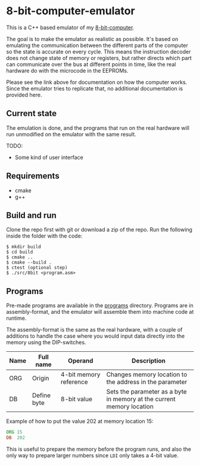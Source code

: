 # 8-bit-computer-emulator

This is a C++ based emulator of my [8-bit-computer](https://github.com/blurpy/8-bit-computer).

The goal is to make the emulator as realistic as possible. It's based on emulating the communication between the different parts of the computer so the state is accurate on every cycle. This means the instruction decoder does not change state of memory or registers, but rather directs which part can communicate over the bus at different points in time, like the real hardware do with the microcode in the EEPROMs. 

Please see the link above for documentation on how the computer works. Since the emulator tries to replicate that, no additional documentation is provided here.


## Current state

The emulation is done, and the programs that run on the real hardware will run unmodified on the emulator with the same result.

TODO:
* Some kind of user interface


## Requirements

* cmake
* g++


## Build and run

Clone the repo first with git or download a zip of the repo. Run the following inside the folder with the code:

```
$ mkdir build
$ cd build
$ cmake ..
$ cmake --build .
$ ctest (optional step)
$ ./src/8bit <program.asm>
```


## Programs

Pre-made programs are available in the [programs](programs) directory. Programs are in assembly-format, and the emulator will assemble them into machine code at runtime.

The assembly-format is the same as the real hardware, with a couple of additions to handle the case where you would input data directly into the memory using the DIP-switches.

|Name|Full name|Operand|Description|
|----|---------|-------|-----------|
|ORG|Origin|4-bit memory reference|Changes memory location to the address in the parameter| 
|DB|Define byte|8-bit value|Sets the parameter as a byte in memory at the current memory location|

Example of how to put the value 202 at memory location 15:

```asm
ORG 15
DB  202
```

This is useful to prepare the memory before the program runs, and also the only way to prepare larger numbers since `LDI` only takes a 4-bit value. 
